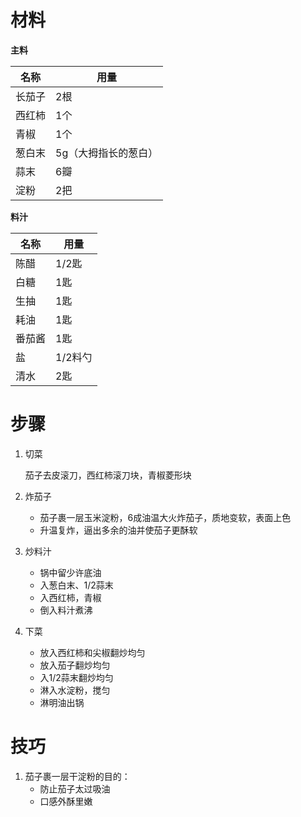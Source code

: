 # 材料
**主料**

名称|用量
---|---
长茄子|2根
西红柿|1个
青椒|1个
葱白末|5g（大拇指长的葱白）
蒜末|6瓣
淀粉|2把

**料汁**

名称|用量
---|---
陈醋|1/2匙
白糖|1匙
生抽|1匙
耗油|1匙
番茄酱|1匙
盐|1/2料勺 
清水|2匙

# 步骤
1. 切菜

    茄子去皮滚刀，西红柿滚刀块，青椒菱形块
2. 炸茄子

    * 茄子裹一层玉米淀粉，6成油温大火炸茄子，质地变软，表面上色
    * 升温复炸，逼出多余的油并使茄子更酥软
3. 炒料汁
    
    * 锅中留少许底油
    * 入葱白末、1/2蒜末
    * 入西红柿，青椒
    * 倒入料汁煮沸
4. 下菜
    
    * 放入西红柿和尖椒翻炒均匀
    * 放入茄子翻炒均匀
    * 入1/2蒜末翻炒均匀
    * 淋入水淀粉，搅匀
    * 淋明油出锅

# 技巧
1. 茄子裹一层干淀粉的目的：
   * 防止茄子太过吸油
   * 口感外酥里嫩